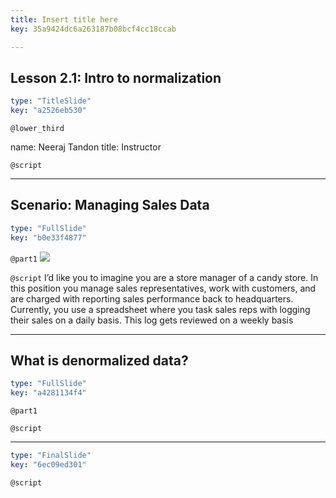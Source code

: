 ```yaml
---
title: Insert title here
key: 35a9424dc6a263187b08bcf4cc18ccab

---
```

## Lesson 2.1: Intro to normalization

```yaml
type: "TitleSlide"
key: "a2526eb530"
```

`@lower_third`

name: Neeraj Tandon 
title: Instructor


`@script`



---
## Scenario: Managing Sales Data

```yaml
type: "FullSlide"
key: "b0e33f4877"
```

`@part1`
![](https://assets.datacamp.com/production/repositories/4703/datasets/f88d03cfe407bb928ae3f6bf6d8f23a7eb7e044a/data_camp_asset1.png)


`@script`
I’d like you to imagine you are a store manager of a candy store. In this position you manage sales representatives, work with customers, and are charged with reporting sales performance back to headquarters. Currently, you use a spreadsheet where you task sales reps with logging their sales on a daily basis. This log gets reviewed on a weekly basis


---
## What is denormalized data?

```yaml
type: "FullSlide"
key: "a4281134f4"
```

`@part1`



`@script`



---


```yaml
type: "FinalSlide"
key: "6ec09ed301"
```

`@script`


